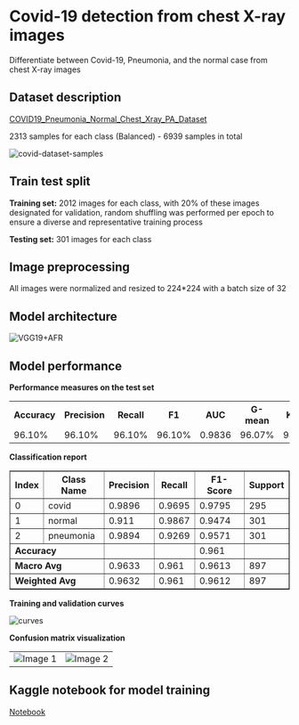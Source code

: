 # Covid-19 detection from chest X-ray images 

Differentiate between Covid-19, Pneumonia, and the normal case from chest X-ray images

## Dataset description

[COVID19_Pneumonia_Normal_Chest_Xray_PA_Dataset](https://www.kaggle.com/datasets/amanullahasraf/covid19-pneumonia-normal-chest-xray-pa-dataset)

2313 samples for each class (Balanced) - 
6939 samples in total

![covid-dataset-samples](https://github.com/mohdakrory/AI-Based-Medical-Diagnosis-System/assets/67663339/9f8e348d-a40b-457f-b023-77c6b8a7ce41)

## Train test split

**Training set:** 2012 images for each class, with 20% of these images designated for validation, random shuffling was performed per epoch to ensure a diverse and representative training process

 **Testing set:** 301 images for each class

 ## Image preprocessing

 All images were normalized and resized to 224*224 with a batch size of 32

## Model architecture

![VGG19+AFR](https://github.com/mohdakrory/AI-Based-Medical-Diagnosis-System/assets/67663339/54d74ec0-8b0c-42d3-a933-e63de63da8be)

## Model performance

**Performance measures on the test set** 

<table>
  <tr>
    <th>Accuracy</th>
    <th>Precision</th>
    <th>Recall</th>
    <th>F1</th>
    <th>AUC</th>
    <th>G-mean</th>
    <th>Kappa</th>
  </tr>
  <tr>
    <td>96.10%</td>
    <td>96.10%</td>
    <td>96.10%</td>
    <td>96.10%</td>
    <td>0.9836</td>
    <td>96.07%</td>
    <td>94.15%</td>
  </tr>
</table>

**Classification report**

<table border="1">
  <tr>
    <th>Index</th>
    <th>Class Name</th>
    <th>Precision</th>
    <th>Recall</th>
    <th>F1-Score</th>
    <th>Support</th>
  </tr>
  <tr>
    <td>0</td>
    <td>covid</td>
    <td>0.9896</td>
    <td>0.9695</td>
    <td>0.9795</td>
    <td>295</td>
  </tr>
  <tr>
    <td>1</td>
    <td>normal</td>
    <td>0.911</td>
    <td>0.9867</td>
    <td>0.9474</td>
    <td>301</td>
  </tr>
  <tr>
    <td>2</td>
    <td>pneumonia</td>
    <td>0.9894</td>
    <td>0.9269</td>
    <td>0.9571</td>
    <td>301</td>
  </tr>
  <tr>
    <td colspan="2"><b>Accuracy</b></td>
    <td></td>
    <td></td>
    <td>0.961</td>
    <td></td>
  </tr>
  <tr>
    <td colspan="2"><b>Macro Avg</b></td>
    <td>0.9633</td>
    <td>0.961</td>
    <td>0.9613</td>
    <td>897</td>
  </tr>
  <tr>
    <td colspan="2"><b>Weighted Avg</b></td>
    <td>0.9632</td>
    <td>0.961</td>
    <td>0.9612</td>
    <td>897</td>
  </tr>
</table>

**Training and validation curves**

![curves](https://github.com/mohdakrory/AI-Based-Medical-Diagnosis-System/assets/67663339/c1926be0-69b4-40fe-9006-d5e33e764303)

**Confusion matrix visualization**

<table>
  <tr>
    <td>
      <img src="https://github.com/mohdakrory/AI-Based-Medical-Diagnosis-System/assets/67663339/65d0d2d2-1c8d-4dd6-aeae-e1b96122da3a" alt="Image 1">
    </td>
    <td>
      <img src="https://github.com/mohdakrory/AI-Based-Medical-Diagnosis-System/assets/67663339/da7c46d9-3d4f-44aa-9f90-fdc5d6229dc3" alt="Image 2">
    </td>
  </tr>
</table>

## Kaggle notebook for model training

[Notebook](https://www.kaggle.com/code/mohamedeldakrory8/covid-19-chest-x-ray-graduation)
